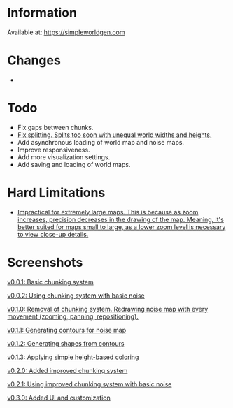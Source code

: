 # Information
Available at: https://simpleworldgen.com

# Changes
- 

# Todo
- Fix gaps between chunks.
- [Fix splitting. Splits too soon with unequal world widths and heights.](https://gyazo.com/03908767ee0e62ce41744b46108223d5)
- Add asynchronous loading of world map and noise maps.
- Improve responsiveness.
- Add more visualization settings.
- Add saving and loading of world maps.

# Hard Limitations
- [Impractical for extremely large maps. This is because as zoom increases, precision decreases in the drawing of the map. Meaning, it's better suited for maps small to large, as a lower zoom level is necessary to view close-up details.](https://gyazo.com/69aa0be214b873100d41c36e17d735fb)

# Screenshots

[v0.0.1: Basic chunking system](https://gyazo.com/0c5e9109ef345a71506cadc2f073017b)

[v0.0.2: Using chunking system with basic noise](https://gyazo.com/4379fa8573ecb0024522b1bcde1a52c2)

[v0.1.0: Removal of chunking system. Redrawing noise map with every movement (zooming, panning, repositioning).](https://gyazo.com/9c01b0b29acd28cc0ee58cd77b4f9e68)

[v0.1.1: Generating contours for noise map](https://gyazo.com/5df468fa2c69e0efa2f148d9922686a0)

[v0.1.2: Generating shapes from contours](https://gyazo.com/33e2790b545fe9b07097b85cda4cd60b)

[v0.1.3: Applying simple height-based coloring](https://gyazo.com/0ba271c6433d6fd15b0f1305923c3131)

[v0.2.0: Added improved chunking system](https://gyazo.com/a40b173106a4ad1f92829ef01dbfc36b)

[v0.2.1: Using improved chunking system with basic noise](https://gyazo.com/bdc23ecca555e06deb557d2f0e83dfe2)

[v0.3.0: Added UI and customization](https://gyazo.com/bb5ba9ddf3790571e857bc8839ce7fec)
